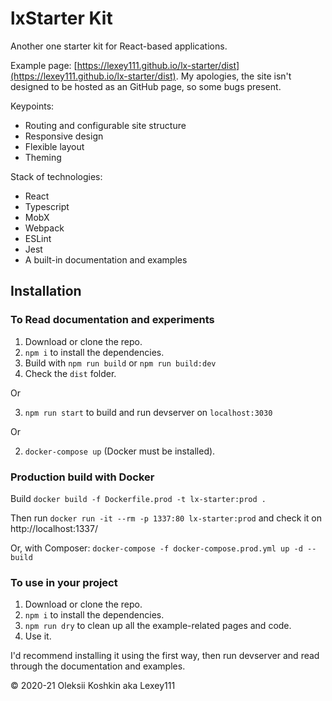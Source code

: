 # lxStarter Kit

Another one starter kit for React-based applications.

Example page: [https://lexey111.github.io/lx-starter/dist](https://lexey111.github.io/lx-starter/dist). My apologies, the site isn't designed to be hosted as an GitHub page, so some bugs present.

Keypoints:

* Routing and configurable site structure
* Responsive design
* Flexible layout
* Theming

Stack of technologies:

* React
* Typescript
* MobX
* Webpack
* ESLint
* Jest
* A built-in documentation and examples

## Installation

### To Read documentation and experiments

1. Download or clone the repo.
2. `npm i` to install the dependencies.
3. Build with `npm run build` or `npm run build:dev`
4. Check the `dist` folder.

Or

3. `npm run start` to build and run devserver on `localhost:3030`

Or

2. `docker-compose up` (Docker must be installed).

### Production build with Docker

Build `docker build -f Dockerfile.prod -t lx-starter:prod .`

Then run `docker run -it --rm -p 1337:80 lx-starter:prod` and check it on http://localhost:1337/

Or, with Composer: `docker-compose -f docker-compose.prod.yml up -d --build`

### To use in your project

1. Download or clone the repo.
2. `npm i` to install the dependencies.
3. `npm run dry` to clean up all the example-related pages and code.
4. Use it.

I'd recommend installing it using the first way, then run devserver and read through the documentation and examples.

&copy; 2020-21 Oleksii Koshkin aka Lexey111
